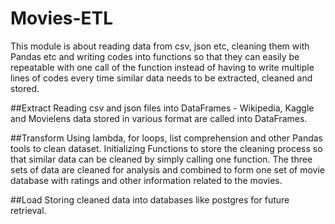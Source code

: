 # Movies-ETL
This module is about reading data from csv, json etc, cleaning them with Pandas etc and writing codes into functions so that they can easily be repeatable with one call of the function instead of having to write multiple lines of codes every time similar data needs to be extracted, cleaned and stored.

##Extract
Reading csv and json files into DataFrames - Wikipedia, Kaggle and Movielens data stored in various format are called into DataFrames.

##Transform
Using lambda, for loops, list comprehension and other Pandas tools to clean dataset. Initializing Functions to store the cleaning process so that similar data can be cleaned by simply calling one function.
The three sets of data are cleaned for analysis and combined to form one set of movie database with ratings and other information related to the movies.

##Load
Storing cleaned data into databases like postgres for future retrieval.
